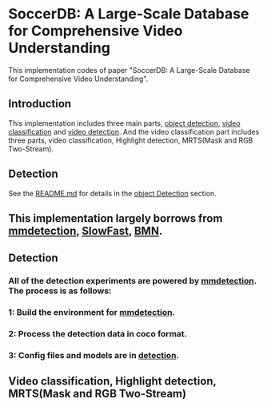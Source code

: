 # SoccerDB: A Large-Scale Database for Comprehensive Video Understanding
This implementation codes of paper "SoccerDB: A Large-Scale Database for Comprehensive Video Understanding".
## Introduction
This implementation includes three main parts, [object detection](https://github.com/newsdata/SoccerDB/tree/master/code/object_detection), [video classification](https://github.com/newsdata/SoccerDB/tree/master/code/video_classification) and [video detection](https://github.com/newsdata/SoccerDB/tree/master/code/video_detection). And the video classification part includes three parts, video classification, Highlight detection, MRTS(Mask and RGB Two-Stream).

## Detection
See the [README.md](https://github.com/newsdata/SoccerDB/blob/master/code/object_detection/README.md) for details in the [object Detection](https://github.com/newsdata/SoccerDB/tree/master/code/object_detection) section.
## This implementation largely borrows from [mmdetection](https://github.com/open-mmlab/mmdetection), [SlowFast](https://github.com/facebookresearch/SlowFast), [BMN](https://github.com/JJBOY/BMN-Boundary-Matching-Network).
## Detection
### All of the detection experiments are powered by [mmdetection](https://github.com/open-mmlab/mmdetection). The process is as follows:
### 1: Build the environment for [mmdetection](https://github.com/open-mmlab/mmdetection).
### 2: Process the detection data in coco format.
### 3: Config files and models are in [detection](https://github.com/newsdata/SoccerDB/tree/master/code/detection).

## Video classification, Highlight detection, MRTS(Mask and RGB Two-Stream)
### 
